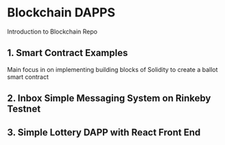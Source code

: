 # Blockchain DAPPS
Introduction to Blockchain Repo

## 1. Smart Contract Examples

Main focus in on implementing building blocks of Solidity to create a ballot smart contract


## 2. Inbox Simple Messaging System on Rinkeby Testnet

## 3. Simple Lottery DAPP with React Front End

